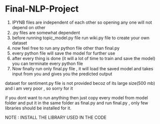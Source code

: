 # Final-NLP-Project
1. IPYNB files are independent of each other so opening any one will not depend on other
2. .py files are somewhat dependent
3. before running topic_model.py file  run wiki.py file to create your own dataset
4. now feel free to  run any python file other than final.py
5. every python file will save the  model  for further use
6. after every thing is done (it will a lot of time to train and save the model) you can terminate every python file
7. Now finally run only final.py file , it will load the saved model and takes input from you and gives you the predicted output

dataset for sentiment.py file is not provided becoz of  its large size(500 mb) and i am very poor , so sorry for it

if you dont want to run anything then just copy every model from model folder and put it in the same folder as final.py and run final.py , only few libraries should be installed   for it.

NOTE : INSTALL THE LIBRARY USED IN THE CODE
